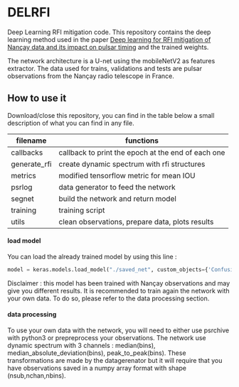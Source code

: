 # DELRFI
Deep Learning RFI mitigation code.
This repository contains the deep learning method used in the paper [Deep learning for RFI mitigation of Nançay data and its impact on pulsar timing](https://www.ursi.org/proceedings/procAT22/ATAPRASC2022-papers/QZW50A94Z5.pdf) and the trained weights.

The network architecture is a U-net using the mobileNetV2 as features extractor. The data used for trains, validations and tests are pulsar observations from the Nançay radio telescope in France.

## How to use it

Download/close this repository, you can find in the table below a small description of what you can find in any file.

| filename | functions |
|----------|-----------|
|callbacks | callback to print the epoch at the end of each one |
|generate_rfi | create dynamic spectrum with rfi structures |
| metrics | modified tensorflow metric for mean IOU|
| psrlog | data generator to feed the network|
| segnet | build the network and return model |
|training | training script |
| utils | clean observations, prepare data, plots results |


#### load model

You can load the already trained model by using this line :
```python
model = keras.models.load_model("./saved_net", custom_objects={'ConfusionMatrixMetric':ConfusionMatrixMetric(2)})
```
Disclaimer : this model has been trained with Nançay observations and may give you different results. It is recommended to train again the network with your own data. To do so, please refer to the data processing section.

#### data processing

To use your own data with the network, you will need to either use psrchive with python3 or prepreprocess your observations. The network use dynamic spectrum with 3 channels : median(bins), median_absolute_deviation(bins), peak_to_peak(bins). These transformations are made by the datagerenator but it will require that you have observations saved in a numpy array format with shape (nsub,nchan,nbins). 

